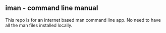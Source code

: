 ## iman - command line manual

This repo is for an internet based man command line app. No need to have all the man files installed locally.
